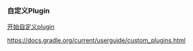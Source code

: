 ### 自定义Plugin  

[开始自定义plugin](library/start_001.md)  

https://docs.gradle.org/current/userguide/custom_plugins.html  